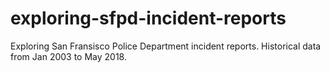 # exploring-sfpd-incident-reports
Exploring San Fransisco Police Department incident reports. Historical data from Jan 2003 to May 2018.
